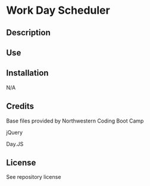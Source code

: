 # Work Day Scheduler

## Description

## Use

## Installation
N/A

## Credits

Base files provided by Northwestern Coding Boot Camp

jQuery

Day.JS

## License

See repository license